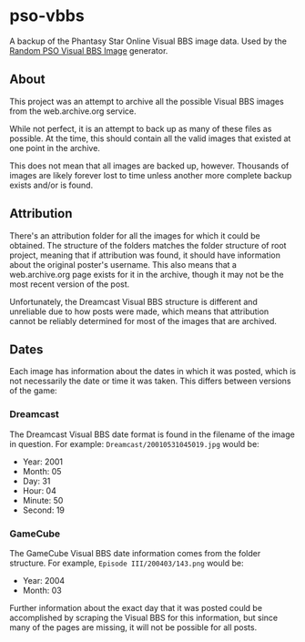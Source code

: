 # pso-vbbs
A backup of the Phantasy Star Online Visual BBS image data. Used by the [Random PSO Visual BBS Image](https://shiftadeband.com/vbbs/) generator.

## About
This project was an attempt to archive all the possible Visual BBS images from the web.archive.org service. 

While not perfect, it is an attempt to back up as many of these files as possible. At the time, this should contain all the valid images that existed at one point in the archive. 

This does not mean that all images are backed up, however. Thousands of images are likely forever lost to time unless another more complete backup exists and/or is found.

## Attribution
There's an attribution folder for all the images for which it could be obtained. The structure of the folders matches the folder structure of root project, meaning that if attribution was found, it should have information about the original poster's username. This also means that a web.archive.org page exists for it in the archive, though it may not be the most recent version of the post.

Unfortunately, the Dreamcast Visual BBS structure is different and unreliable due to how posts were made, which means that attribution cannot be reliably determined for most of the images that are archived.

## Dates
Each image has information about the dates in which it was posted, which is not necessarily the date or time it was taken. This differs between versions of the game:

### Dreamcast
The Dreamcast Visual BBS date format is found in the filename of the image in question. For example: `Dreamcast/20010531045019.jpg` would be:

- Year: 2001
- Month: 05
- Day: 31
- Hour: 04
- Minute: 50
- Second: 19

### GameCube
The GameCube Visual BBS date information comes from the folder structure. For example, `Episode III/200403/143.png` would be:

- Year: 2004
- Month: 03

Further information about the exact day that it was posted could be accomplished by scraping the Visual BBS for this information, but since many of the pages are missing, it will not be possible for all posts.